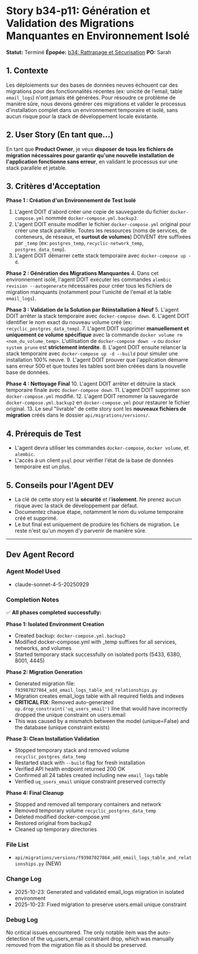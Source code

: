 # Story b34-p11: Génération et Validation des Migrations Manquantes en Environnement Isolé

**Statut:** Terminé
**Épopée:** [b34: Rattrapage et Sécurisation](./../epics/epic-b34-rattrapage-securisation.md)
**PO:** Sarah

## 1. Contexte

Les déploiements sur des bases de données neuves échouent car des migrations pour des fonctionnalités récentes (ex: unicité de l'email, table `email_logs`) n'ont jamais été générées. Pour résoudre ce problème de manière sûre, nous devons générer ces migrations et valider le processus d'installation complet dans un environnement temporaire et isolé, sans aucun risque pour la stack de développement locale existante.

## 2. User Story (En tant que...)

En tant que **Product Owner**, je veux **disposer de tous les fichiers de migration nécessaires pour garantir qu'une nouvelle installation de l'application fonctionne sans erreur**, en validant le processus sur une stack parallèle et jetable.

## 3. Critères d'Acceptation

**Phase 1 : Création d'un Environnement de Test Isolé**
1.  L'agent DOIT d'abord créer une copie de sauvegarde du fichier `docker-compose.yml` nommée `docker-compose.yml.backup2`.
2.  L'agent DOIT ensuite modifier le fichier `docker-compose.yml` original pour créer une stack parallèle. Toutes les ressources (noms de services, de conteneurs, de réseaux, et **surtout de volumes**) DOIVENT être suffixées par `_temp` (ex: `postgres_temp`, `recyclic-network_temp`, `postgres_data_temp`).
3.  L'agent DOIT démarrer cette stack temporaire avec `docker-compose up -d`.

**Phase 2 : Génération des Migrations Manquantes**
4.  Dans cet environnement isolé, l'agent DOIT exécuter les commandes `alembic revision --autogenerate` nécessaires pour créer tous les fichiers de migration manquants (notamment pour l'unicité de l'email et la table `email_logs`).

**Phase 3 : Validation de la Solution par Réinstallation à Neuf**
5.  L'agent DOIT arrêter la stack temporaire avec `docker-compose down`.
6.  L'agent DOIT identifier le nom exact du nouveau volume créé (ex: `recyclic_postgres_data_temp`).
7.  L'agent DOIT supprimer **manuellement et uniquement ce volume spécifique** avec la commande `docker volume rm <nom_du_volume_temp>`. L'utilisation de `docker-compose down -v` ou `docker system prune` est **strictement interdite**.
8.  L'agent DOIT ensuite relancer la stack temporaire avec `docker-compose up -d --build` pour simuler une installation 100% neuve.
9.  L'agent DOIT prouver que l'application démarre sans erreur 500 et que toutes les tables sont bien créées dans la nouvelle base de données.

**Phase 4 : Nettoyage Final**
10. L'agent DOIT arrêter et détruire la stack temporaire finale avec `docker-compose down`.
11. L'agent DOIT supprimer son `docker-compose.yml` modifié.
12. L'agent DOIT renommer la sauvegarde `docker-compose.yml.backup2` en `docker-compose.yml` pour restaurer le fichier original.
13. Le seul "livrable" de cette story sont les **nouveaux fichiers de migration** créés dans le dossier `api/migrations/versions/`.

## 4. Prérequis de Test

- L'agent devra utiliser les commandes `docker-compose`, `docker volume`, et `alembic`.
- L'accès à un client `psql` pour vérifier l'état de la base de données temporaire est un plus.

## 5. Conseils pour l'Agent DEV

- La clé de cette story est la **sécurité** et l'**isolement**. Ne prenez aucun risque avec la stack de développement par défaut.
- Documentez chaque étape, notamment le nom du volume temporaire créé et supprimé.
- Le but final est uniquement de produire les fichiers de migration. Le reste n'est qu'un moyen d'y parvenir de manière sûre.

---

## Dev Agent Record

### Agent Model Used
- claude-sonnet-4-5-20250929

### Completion Notes

✅ **All phases completed successfully:**

**Phase 1: Isolated Environment Creation**
- Created backup: `docker-compose.yml.backup2`
- Modified docker-compose.yml with _temp suffixes for all services, networks, and volumes
- Started temporary stack successfully on isolated ports (5433, 6380, 8001, 4445)

**Phase 2: Migration Generation**
- Generated migration file: `f93987027864_add_email_logs_table_and_relationships.py`
- Migration creates email_logs table with all required fields and indexes
- **CRITICAL FIX**: Removed auto-generated `op.drop_constraint('uq_users_email')` line that would have incorrectly dropped the unique constraint on users.email
- This was caused by a mismatch between the model (unique=False) and the database (unique constraint exists)

**Phase 3: Clean Installation Validation**
- Stopped temporary stack and removed volume `recyclic_postgres_data_temp`
- Restarted stack with `--build` flag for fresh installation
- Verified API health endpoint returned 200 OK
- Confirmed all 24 tables created including new `email_logs` table
- Verified `uq_users_email` unique constraint preserved correctly

**Phase 4: Final Cleanup**
- Stopped and removed all temporary containers and network
- Removed temporary volume `recyclic_postgres_data_temp`
- Deleted modified docker-compose.yml
- Restored original from backup2
- Cleaned up temporary directories

### File List
- `api/migrations/versions/f93987027864_add_email_logs_table_and_relationships.py` (NEW)

### Change Log
- 2025-10-23: Generated and validated email_logs migration in isolated environment
- 2025-10-23: Fixed migration to preserve users.email unique constraint

### Debug Log
No critical issues encountered. The only notable item was the auto-detection of the uq_users_email constraint drop, which was manually removed from the migration file as it should be preserved.
